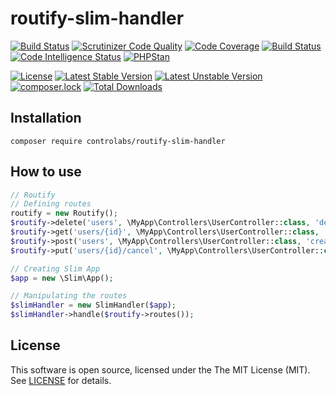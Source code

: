 # routify-slim-handler

[![Build Status](https://travis-ci.org/controlabs/routify-slim-handler.svg?branch=master)](https://travis-ci.org/controlabs/routify-slim-handler)
[![Scrutinizer Code Quality](https://scrutinizer-ci.com/g/controlabs/routify-slim-handler/badges/quality-score.png?b=master)](https://scrutinizer-ci.com/g/controlabs/routify-slim-handler/?branch=master)
[![Code Coverage](https://scrutinizer-ci.com/g/controlabs/routify-slim-handler/badges/coverage.png?b=master)](https://scrutinizer-ci.com/g/controlabs/routify-slim-handler/?branch=master)
[![Build Status](https://scrutinizer-ci.com/g/controlabs/routify-slim-handler/badges/build.png?b=master)](https://scrutinizer-ci.com/g/controlabs/routify-slim-handler/build-status/master)
[![Code Intelligence Status](https://scrutinizer-ci.com/g/controlabs/routify-slim-handler/badges/code-intelligence.svg?b=master)](https://scrutinizer-ci.com/code-intelligence)
[![PHPStan](https://img.shields.io/badge/PHPStan-enabled-brightgreen.svg?style=flat)](https://github.com/phpstan/phpstan)

[![License](https://poser.pugx.org/controlabs/routify-slim-handler/license)](https://packagist.org/packages/controlabs/routify-slim-handler)
[![Latest Stable Version](https://poser.pugx.org/controlabs/routify-slim-handler/v/stable)](https://packagist.org/packages/controlabs/routify-slim-handler)
[![Latest Unstable Version](https://poser.pugx.org/controlabs/routify-slim-handler/v/unstable)](https://packagist.org/packages/controlabs/routify-slim-handler)
[![composer.lock](https://poser.pugx.org/controlabs/routify-slim-handler/composerlock)](https://packagist.org/packages/controlabs/routify-slim-handler)
[![Total Downloads](https://poser.pugx.org/controlabs/routify-slim-handler/downloads)](https://packagist.org/packages/controlabs/routify-slim-handler)

## Installation

```
composer require controlabs/routify-slim-handler
```

## How to use


```php
// Routify
// Defining routes
routify = new Routify();
$routify->delete('users', \MyApp\Controllers\UserController::class, 'delete');
$routify->get('users/{id}', \MyApp\Controllers\UserController::class, 'get');
$routify->post('users', \MyApp\Controllers\UserController::class, 'create');
$routify->put('users/{id}/cancel', \MyApp\Controllers\UserController::class, 'cancel');

// Creating Slim App
$app = new \Slim\App();

// Manipulating the routes
$slimHandler = new SlimHandler($app);
$slimHandler->handle($routify->routes());
```

## License

This software is open source, licensed under the The MIT License (MIT). See [LICENSE](https://github.com/controlabs/routify-slim-handler/blob/master/LICENSE) for details.
